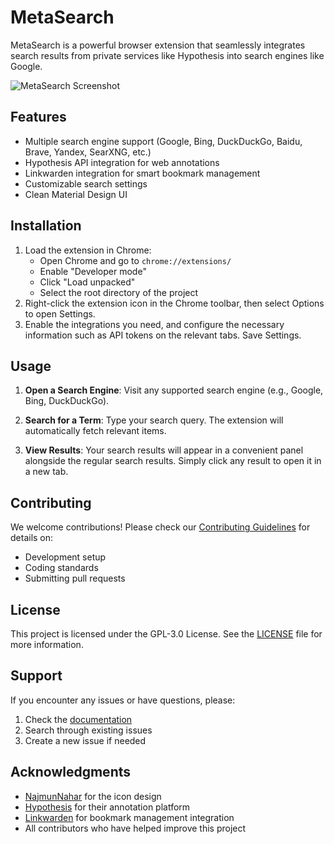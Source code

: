 # MetaSearch

MetaSearch is a powerful browser extension that seamlessly integrates search results from private services like Hypothesis into search engines like Google.

![MetaSearch Screenshot](https://cdn.jsdelivr.net/gh/mjysci/imgs@master/blog/MetaSearch-sidebar.png)

## Features

- Multiple search engine support (Google, Bing, DuckDuckGo, Baidu, Brave, Yandex, SearXNG, etc.)
- Hypothesis API integration for web annotations
- Linkwarden integration for smart bookmark management
- Customizable search settings
- Clean Material Design UI

## Installation

1. Load the extension in Chrome:
   - Open Chrome and go to `chrome://extensions/`
   - Enable "Developer mode"
   - Click "Load unpacked"
   - Select the root directory of the project
2. Right-click the extension icon in the Chrome toolbar, then select Options to open Settings.
3. Enable the integrations you need, and configure the necessary information such as API tokens on the relevant tabs. Save Settings.

## Usage

1. **Open a Search Engine**: Visit any supported search engine (e.g., Google, Bing, DuckDuckGo).

2. **Search for a Term**: Type your search query. The extension will automatically fetch relevant items.

3. **View Results**: Your search results will appear in a convenient panel alongside the regular search results. Simply click any result to open it in a new tab.

## Contributing

We welcome contributions! Please check our [Contributing Guidelines](docs/CONTRIBUTING.md) for details on:

- Development setup
- Coding standards
- Submitting pull requests

## License

This project is licensed under the GPL-3.0 License. See the [LICENSE](https://github.com/mjysci/MetaSearch/blob/main/LICENSE) file for more information.

## Support

If you encounter any issues or have questions, please:

1. Check the [documentation](docs/)
2. Search through existing issues
3. Create a new issue if needed

## Acknowledgments

- [NajmunNahar](https://www.flaticon.com/authors/najmunnahar) for the icon design
- [Hypothesis](https://web.hypothes.is/) for their annotation platform
- [Linkwarden](https://linkwarden.app/) for bookmark management integration
- All contributors who have helped improve this project
